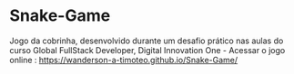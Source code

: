 # Snake-Game
 Jogo da cobrinha, desenvolvido durante um desafio prático nas aulas do curso Global FullStack Developer,
 Digital Innovation One - 
Acessar o jogo online : https://wanderson-a-timoteo.github.io/Snake-Game/
